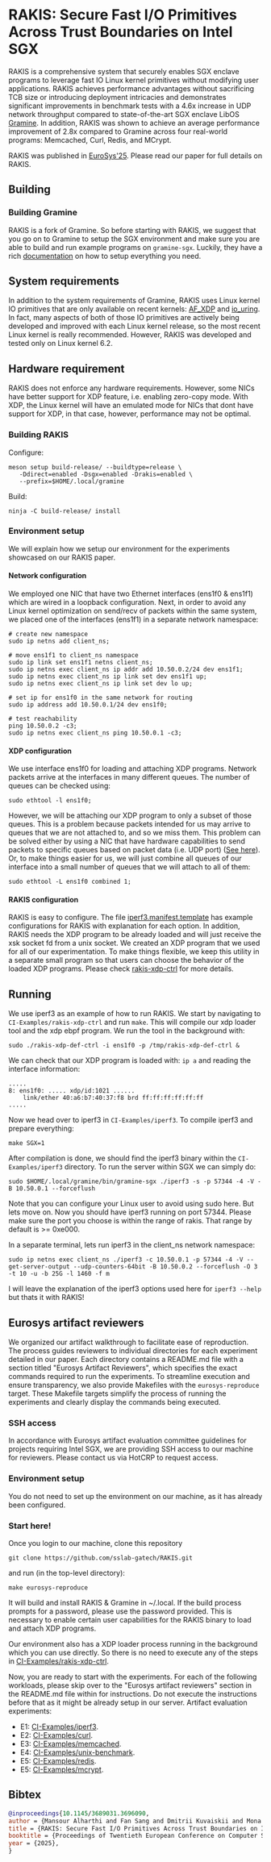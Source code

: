# RAKIS: Secure Fast I/O Primitives Across Trust Boundaries on Intel SGX
RAKIS is a comprehensive system that securely enables SGX enclave programs
to leverage fast IO Linux kernel primitives without modifying user applications.
RAKIS achieves performance advantages without sacrificing TCB size or introducing
deployment intricacies and demonstrates significant improvements in
benchmark tests with a 4.6x increase in UDP network throughput compared
to state-of-the-art SGX enclave LibOS [Gramine](https://github.com/gramineproject/gramine).
In addition, RAKIS was shown to achieve an average performance improvement
of 2.8x compared to Gramine across four real-world programs: Memcached,
Curl, Redis, and MCrypt.

RAKIS was published in [EuroSys'25](https://2025.eurosys.org/accepted-papers.html).
Please read our paper for full details on RAKIS.

## Building
### Building Gramine
RAKIS is a fork of Gramine. So before starting with RAKIS, we suggest that you
go on to Gramine to setup the SGX environment and make sure you are able to
build and run example programs on `gramine-sgx`. Luckily, they have a rich
[documentation](https://gramine.readthedocs.io/en/stable/devel/building.html)
on how to setup everything you need.

## System requirements
In addition to the system requirements of Gramine, RAKIS uses Linux kernel IO
primitives that are only available on recent kernels:
[AF_XDP](https://www.kernel.org/doc/html/next/networking/af_xdp.html)
and
[io_uring](https://unixism.net/loti/what_is_io_uring.html).
In fact, many aspects of both of those IO primitives are actively being
developed and improved with each Linux kernel release, so the most recent
Linux kernel is really recommended. However, RAKIS was developed and tested
only on Linux kernel 6.2.

## Hardware requirement
RAKIS does not enforce any hardware requirements. However, some NICs have better
support for XDP feature, i.e. enabling zero-copy mode. With XDP, the Linux
kernel will have an emulated mode for NICs that dont have support for XDP, in
that case, however, performance may not be optimal.

### Building RAKIS
Configure:
```shell
meson setup build-release/ --buildtype=release \
   -Ddirect=enabled -Dsgx=enabled -Drakis=enabled \
   --prefix=$HOME/.local/gramine
```

Build:
```shell
ninja -C build-release/ install
```

### Environment setup
We will explain how we setup our environment for the experiments showcased on
our RAKIS paper.

#### Network configuration
We employed one NIC that have two Ethernet interfaces (ens1f0 & ens1f1) which
are wired in a loopback configuration. Next, in order to avoid any Linux kernel
optimization on send/recv of packets within the same system, we placed one of
the interfaces (ens1f1) in a separate network namespace:
```shell
# create new namespace
sudo ip netns add client_ns;

# move ens1f1 to client_ns namespace
sudo ip link set ens1f1 netns client_ns;
sudo ip netns exec client_ns ip addr add 10.50.0.2/24 dev ens1f1;
sudo ip netns exec client_ns ip link set dev ens1f1 up;
sudo ip netns exec client_ns ip link set dev lo up;

# set ip for ens1f0 in the same network for routing
sudo ip address add 10.50.0.1/24 dev ens1f0;

# test reachability
ping 10.50.0.2 -c3;
sudo ip netns exec client_ns ping 10.50.0.1 -c3;
```

#### XDP configuration
We use interface ens1f0 for loading and attaching XDP programs. Network packets
arrive at the interfaces in many different queues. The number of queues can be
checked using:
```shell
sudo ethtool -l ens1f0;
```

However, we will be attaching our XDP program to only a subset of those queues.
This is a problem because packets intended for us may arrive to queues that we
are not attached to, and so we miss them. This problem can be solved either by
using a NIC that have hardware capabilities to send packets to specific queues
based on packet data (i.e. UDP port) ([See here](https://docs.kernel.org/networking/scaling.html)).
Or, to make things easier for us, we will just combine all queues of our
interface into a small number of queues that we will attach to all of them:
```shell
sudo ethtool -L ens1f0 combined 1;
```

#### RAKIS configuration
RAKIS is easy to configure. The file
[iperf3.manifest.template](CI-Examples/iperf3/iperf3.manifest.template)
has example configurations for RAKIS with explanation for each option. In
addition, RAKIS needs the XDP program to be already loaded and will just receive the
xsk socket fd from a unix socket. We created an XDP program that we
used for all of our experimentation. To make things flexible, we keep this
utility in a separate small program so that users can choose the behavior of the
loaded XDP programs. Please check [rakis-xdp-ctrl](CI-Examples/rakis-xdp-ctrl)
for more details.

## Running
We use iperf3 as an example of how to run RAKIS. We start by navigating to
`CI-Examples/rakis-xdp-ctrl` and run `make`. This will compile our xdp loader
tool and the xdp ebpf program. We run the tool in the background with:
```
sudo ./rakis-xdp-def-ctrl -i ens1f0 -p /tmp/rakis-xdp-def-ctrl &
```
We can check that our XDP program is loaded with: `ip a` and reading the
interface information:
```
.....
8: ens1f0: ..... xdp/id:1021 ......
    link/ether 40:a6:b7:40:37:f8 brd ff:ff:ff:ff:ff:ff
.....
```
Now we head over to iperf3 in `CI-Examples/iperf3`. To compile iperf3
and prepare everything:
```
make SGX=1
```
After compilation is done, we should find the iperf3 binary within the
`CI-Examples/iperf3` directory.
To run the server within SGX we can simply do:
```shell
sudo $HOME/.local/gramine/bin/gramine-sgx ./iperf3 -s -p 57344 -4 -V -B 10.50.0.1 --forceflush
```

Note that you can configure your Linux user to avoid using sudo here. But lets
move on.
Now you should have iperf3 running on port 57344. Please make sure the port you
choose is within the range of rakis. That range by default is >= 0xe000. 

In a separate terminal, lets run iperf3 in the client_ns network namespace:
```
sudo ip netns exec client_ns ./iperf3 -c 10.50.0.1 -p 57344 -4 -V --get-server-output --udp-counters-64bit -B 10.50.0.2 --forceflush -O 3 -t 10 -u -b 25G -l 1460 -f m
```
I will leave the explanation of the iperf3 options used here for `iperf3 --help`
but thats it with RAKIS!

## Eurosys artifact reviewers
We organized our artifact walkthrough to facilitate ease of reproduction.
The process guides reviewers to individual directories for each experiment detailed in
our paper.
Each directory contains a README.md file with a section titled
"Eurosys Artifact Reviewers",
which specifies the exact commands required to run
the experiments.
To streamline execution and ensure transparency, we also
provide Makefiles with the `eurosys-reproduce` target.
These Makefile targets simplify
the process of running the experiments and clearly display the commands being
executed.

### SSH access
In accordance with Eurosys artifact evaluation committee guidelines for projects
requiring Intel SGX, we are providing SSH access to our machine for reviewers.
Please contact us via HotCRP to request access.

### Environment setup
You do not need to set up the environment on our machine, as it has already been
configured.

### Start here!
Once you login to our machine,
clone this repository
```
git clone https://github.com/sslab-gatech/RAKIS.git
```
and run (in the top-level directory):
```
make eurosys-reproduce
```
It will build and install RAKIS & Gramine in ~/.local.
If the build process prompts for a password, please use the password provided.
This is necessary to enable certain user capabilities for the RAKIS binary to
load and attach XDP programs.

Our environment also has a XDP loader process running in the background which
you can use directly. So there is no need
to execute any of the steps in
[CI-Examples/rakis-xdp-ctrl](CI-Examples/rakis-xdp-ctrl).

Now, you are ready to start with the experiments.
For each of the following workloads, please skip over to the "Eurosys artifact
reviewers" section in the README.md file within
for instructions.
Do not execute the instructions before that as it might be already setup in our
server.
Artifact evaluation experiments:
- E1: [CI-Examples/iperf3](CI-Examples/iperf3).
- E2: [CI-Examples/curl](CI-Examples/curl).
- E3: [CI-Examples/memcached](CI-Examples/memcached).
- E4: [CI-Examples/unix-benchmark](CI-Examples/unix-benchmark).
- E5: [CI-Examples/redis](CI-Examples/redis).
- E5: [CI-Examples/mcrypt](CI-Examples/mcrypt).

## Bibtex
```bibtex
@inproceedings{10.1145/3689031.3696090,
author = {Mansour Alharthi and Fan Sang and Dmitrii Kuvaiskii and Mona Vij and Taesoo Kim},
title = {RAKIS: Secure Fast I/O Primitives Across Trust Boundaries on Intel SGX},
booktitle = {Proceedings of Twentieth European Conference on Computer Systems},
year = {2025},
}
```
